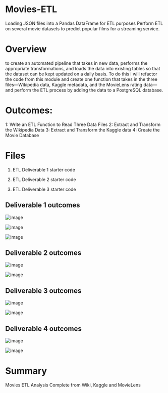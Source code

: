 # Movies-ETL

Loading JSON files into a Pandas DataFrame for ETL purposes
Perform ETL on several movie datasets to predict popular films for a streaming service.

# Overview
to create an automated pipeline that takes in new data, performs the appropriate transformations, and loads the data into existing tables so that the dataset can be kept updated on a daily basis. To do this i will refactor the code from this module and create one function that takes in the three files—Wikipedia data, Kaggle metadata, and the MovieLens rating data—and perform the ETL process by adding the data to a PostgreSQL database.

# Outcomes:

1: Write an ETL Function to Read Three Data Files
2: Extract and Transform the Wikipedia Data
3: Extract and Transform the Kaggle data
4: Create the Movie Database

# Files


1. ETL Deliverable 1 starter code 

2. ETL Deliverable 2 starter code 

3. ETL Deliverable 3 starter code

## Deliverable 1 outcomes
![image](https://user-images.githubusercontent.com/96351897/155870042-6511cd73-7695-4835-949d-3dafd5c5e547.png)


![image](https://user-images.githubusercontent.com/96351897/155870053-96a9c24c-dd3c-4bd1-8247-ba3a89420621.png)


![image](https://user-images.githubusercontent.com/96351897/155870064-fa34a009-5038-41ca-a610-128cbc7110df.png)

## Deliverable 2 outcomes
![image](https://user-images.githubusercontent.com/96351897/155870083-f2b2e332-1c39-4599-9e67-48c4aba30a73.png)

![image](https://user-images.githubusercontent.com/96351897/155870086-80f8f9a0-12cc-40a9-81e5-4f6335848198.png)


## Deliverable 3 outcomes
![image](https://user-images.githubusercontent.com/96351897/155870098-96915296-f050-45e0-8805-ac9498062ad7.png)



![image](https://user-images.githubusercontent.com/96351897/155870103-98ce5756-9860-4e16-bf0b-40cdb134040e.png)



## Deliverable 4 outcomes

![image](https://user-images.githubusercontent.com/96351897/155870113-4aa65bc7-b248-4cb2-a027-895aaddfe5be.png)


![image](https://user-images.githubusercontent.com/96351897/155870775-137f40ea-081c-4f2b-9f28-89d0b782eeaf.png)


# Summary

Movies ETL Analysis Complete from Wiki, Kaggle and MovieLens
